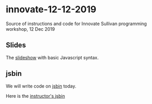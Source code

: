 # innovate-12-12-2019
Source of instructions and code for Innovate Sullivan programming workshop, 12 Dec 2019

## Slides

The [slideshow](https://docs.google.com/presentation/d/1G3ZPOtCJCUtviQLXGuoSYPIO3LPDh7fyg1CpABSeyUg/edit?usp=sharing) with basic Javascript syntax.

## jsbin

We will write code on [jsbin](https://jsbin.com) today.

Here is the [instructor's jsbin](https://jsbin.com/voxerod/edit?html,js,console,output)
